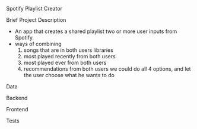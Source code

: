 Spotify Playlist Creator

Brief Project Description

- An app that creates a shared playlist two or more user inputs from Spotify.
- ways of combining 
  1) songs that are in both users libraries 
  2) most played recently from both users 
  3) most played ever from both users
  4) recommendations from both users
  we could do all 4 options, and let the user choose what he wants to do

Data

Backend

Frontend

Tests
